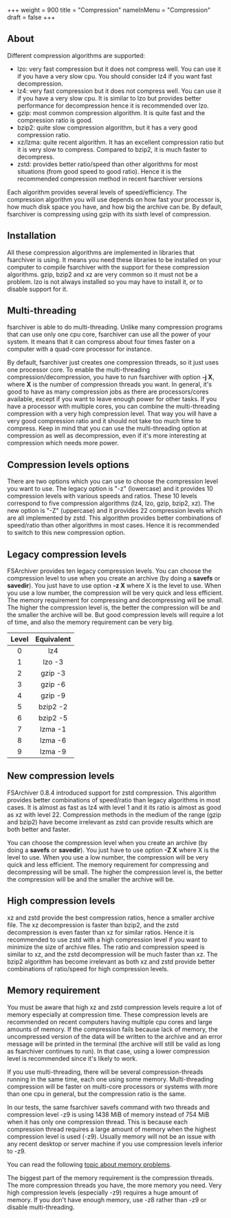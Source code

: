 +++
weight = 900
title = "Compression"
nameInMenu = "Compression"
draft = false
+++

## About
Different compression algorithms are supported:

* lzo: very fast compression but it does not compress well. You can use it
if you have a very slow cpu. You should consider lz4 if you want fast decompression.
* lz4: very fast compression but it does not compress well. You can use it
if you have a very slow cpu. It is similar to lzo but provides better performance
for decompression hence it is recommended over lzo.
* gzip: most common compression algorithm. It is quite fast and the compression
ratio is good.
* bzip2: quite slow compression algorithm, but it has a very good compression ratio.
* xz/lzma: quite recent algorithm. It has an excellent compression ratio but it is
very slow to compress. Compared to bzip2, it is much faster to decompress.
* zstd: provides better ratio/speed than other algorithms for most situations
(from good speed to good ratio). Hence it is the recommended compression method
in recent fsarchiver versions

Each algorithm provides several levels of speed/efficiency. The compression
algorithm you will use depends on how fast your processor is, how much disk
space you have, and how big the archive can be. By default, fsarchiver is
compressing using gzip with its sixth level of compression.

## Installation
All these compression algorithms are implemented in libraries that fsarchiver is
using. It means you need these libraries to be installed on your computer to
compile fsarchiver with the support for these compression algorithms. gzip,
bzip2 and xz are very common so it must not be a problem. lzo is not always
installed so you may have to install it, or to disable support for it.

## Multi-threading
fsarchiver is able to do multi-threading. Unlike many compression programs that
can use only one cpu core, fsarchiver can use all the power of your system. It
means that it can compress about four times faster on a computer with a quad-core
processor for instance.

By default, fsarchiver just creates one compression threads, so it just uses one
processor core. To enable the multi-threading compression/decompression, you have
to run fsarchiver with option **-j X**, where **X** is the number
of compression threads you want. In general, it's good to have as many
compression jobs as there are processors/cores available, except if you want to
leave enough power for other tasks. If you have a processor with multiple cores,
you can combine the multi-threading compression with a very high compression
level. That way you will have a very good compression ratio and it should not
take too much time to compress. Keep in mind that you can use the
multi-threading option at compression as well as decompression, even if it's
more interesting at compression which needs more power.

## Compression levels options
There are two options which you can use to choose the compression level you want
to use. The legacy option is "-z" (lowercase) and it provides 10 compression
levels with various speeds and ratios. These 10 levels correspond to five
compression algorithms (lz4, lzo, gzip, bzip2, xz). The new option is "-Z"
(uppercase) and it provides 22 compression levels which are all implemented by
zstd. This algorithm provides better combinations of speed/ratio than other
algorithms in most cases. Hence it is recommended to switch to this new
compression option.

## Legacy compression levels
FSArchiver provides ten legacy compression levels. You can choose the
compression level to use when you create an archive (by doing a **savefs** or
**savedir**). You just have to use option **-z X** where X is the level to
use. When you use a low number, the compression will be very quick and less
efficient. The memory requirement for compressing and decompressing will be
small. The higher the compression level is, the better the compression will be
and the smaller the archive will be. But good compression levels will require a
lot of time, and also the memory requirement can be very big.

| **Level** | **Equivalent** |
|:---------:|:--------------:|
| 0         | lz4            |
| 1         | lzo -3         |
| 2         | gzip -3        |
| 3         | gzip -6        |
| 4         | gzip -9        |
| 5         | bzip2 -2       |
| 6         | bzip2 -5       |
| 7         | lzma -1        |
| 8         | lzma -6        |
| 9         | lzma -9        |

## New compression levels
FSArchiver 0.8.4 introduced support for zstd compression. This algorithm
provides better combinations of speed/ratio than legacy algorithms in most
cases. It is almost as fast as lz4 with level 1 and it its ratio is almost as
good as xz with level 22. Compression methods in the medium of the range (gzip
and bzip2) have become irrelevant as zstd can provide results which are both
better and faster.

You can choose the compression level when you create an archive (by doing a
**savefs** or **savedir**). You just have to use option **-Z X** where X is the
level to use. When you use a low number, the compression will be very quick and
less efficient. The memory requirement for compressing and decompressing will be
small. The higher the compression level is, the better the compression will be
and the smaller the archive will be.

## High compression levels
xz and zstd provide the best compression ratios, hence a smaller archive file.
The xz decompression is faster than bzip2, and the zstd decompression is even
faster than xz for similar ratios. Hence it is recommended to use zstd with a
high compression level if you want to minimize the size of archive files. The
ratio and compression speed is similar to xz, and the zstd decompression will
be much faster than xz. The bzip2 algorithm has become irrelevant as both xz and
zstd provide better combinations of ratio/speed for high compression levels.

## Memory requirement
You must be aware that high xz and zstd compression levels require a lot of memory
especially at compression time. These compression levels are recommended on
recent computers having multiple cpu cores and large amounts of memory. If the
compression fails because lack of memory, the uncompressed version of the data
will be written to the archive and an error message will be printed in the terminal
(the archive will still be valid as long as fsarchiver continues to run). In that
case, using a lower compression level is recommended since it's likely to work.

If you use multi-threading, there will be several compression-threads running in
the same time, each one using some memory. Multi-threading compression will be
faster on multi-core processors or systems with more than one cpu in general, but
the compression ratio is the same.

In our tests, the same fsarchiver savefs command with two threads and compression
level -z9 is using 1438 MiB of memory instead of 754 MiB when it has only one
compression thread. This is because each compression thread requires a large amount
of memory when the highest compression level is used (-z9). Usually memory will not
be an issue with any recent desktop or server machine if you use compression levels
inferior to -z9.

You can read the following [
topic about memory problems](http://forums.fsarchiver.org/viewtopic.php?p=2259).

The biggest part of the memory requirement is the compression threads. The more
compression threads you have, the more memory you need. Very high compression
levels (especially -z9) requires a huge amount of memory. If you don't have
enough memory, use -z8 rather than -z9 or disable multi-threading.
